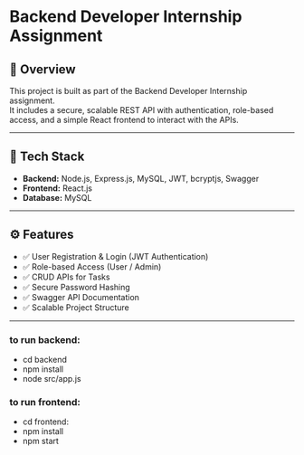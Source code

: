 # Backend Developer Internship Assignment

## 📌 Overview
This project is built as part of the Backend Developer Internship assignment.  
It includes a secure, scalable REST API with authentication, role-based access, and a simple React frontend to interact with the APIs.

---

## 🚀 Tech Stack
- **Backend:** Node.js, Express.js, MySQL, JWT, bcryptjs, Swagger  
- **Frontend:** React.js  
- **Database:** MySQL  

---

## ⚙️ Features
- ✅ User Registration & Login (JWT Authentication)  
- ✅ Role-based Access (User / Admin)  
- ✅ CRUD APIs for Tasks  
- ✅ Secure Password Hashing  
- ✅ Swagger API Documentation  
- ✅ Scalable Project Structure  

---

### to run backend:
- cd backend 
- npm install
- node src/app.js
### to run frontend:
- cd frontend:
- npm install
- npm start
